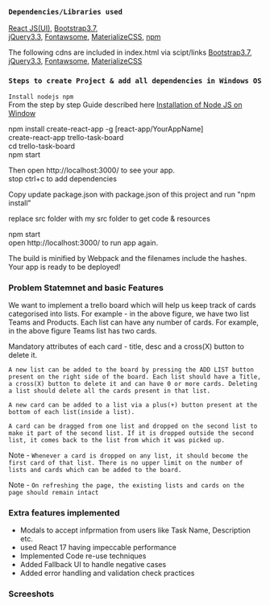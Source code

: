 ### `Dependencies/Libraries used `

[React JS(UI)](https://reactjs.org/docs/getting-started.html),
[Bootstrap3.7](https://maxcdn.bootstrapcdn.com/bootstrap/3.3.7/js/bootstrap.min.js), <br>
[jQuery3.3](https://ajax.googleapis.com/ajax/libs/jquery/3.3.1/jquery.min.js),
[Fontawsome](https://fontawesome.com/v4.7.0/icons/), 
[MaterializeCSS](https://materializecss.com/getting-started.html),
[npm](https://www.npmjs.com/)

The following cdns are included in index.html via scipt/links
[Bootstrap3.7](https://maxcdn.bootstrapcdn.com/bootstrap/3.3.7/js/bootstrap.min.js),
[jQuery3.3](https://ajax.googleapis.com/ajax/libs/jquery/3.3.1/jquery.min.js),
[Fontawsome](https://fontawesome.com/v4.7.0/icons/), 
[MaterializeCSS](https://cdnjs.cloudflare.com/ajax/libs/materialize/1.0.0/css/materialize.min.css)<br>


### `Steps to create Project & add all dependencies in Windows OS`

`Install nodejs npm ` <br>
From the step by step Guide described here [Installation of Node JS on Window](https://www.geeksforgeeks.org/installation-of-node-js-on-windows/)

npm install create-react-app -g [react-app/YourAppName]<br>
create-react-app trello-task-board<br>
cd trello-task-board<br>
npm start<br>

Then open http://localhost:3000/ to see your app.<br>
stop ctrl+c to add dependencies

Copy update package.json with package.json of this project
and run "npm install"


replace src folder with my src folder to get code & resources<br>

npm start<br>
open http://localhost:3000/ to run app again.

The build is minified by Webpack and the filenames include the hashes.<br>
Your app is ready to be deployed!


### Problem Statemnet and basic Features

We want to implement a trello board which will help us keep track of cards categorised into lists.
For example - in the above figure, we have two list Teams and Products. Each list can have any
number of cards. For example, in the above figure Teams list has two cards.

Mandatory attributes of each card - title, desc and a cross(X) button to delete it.

`A new list can be added to the board by pressing the ADD LIST button present on the right side of the board. Each list should have a Title, a cross(X) button to delete it and can have 0 or more cards. Deleting a list should delete all the cards present in that list.`

`A new card can be added to a list via a plus(+) button present at the bottom of each list(inside a list).`

`A card can be dragged from one list and dropped on the second list to make it part of the second list. If it is dropped outside the second list, it comes back to the list from which it was picked up.`

Note - `Whenever a card is dropped on any list, it should become the first card of that list. There is no upper limit on the number of lists and cards which can be added to the board.`

Note - `On refreshing the page, the existing lists and cards on the page should remain intact`


### Extra features implemented

- Modals to accept infprmation from users like Task Name, Description etc.
- used React 17 having impeccable performance
- Implemented Code re-use techniques
- Added Fallback UI to handle negative cases
- Added error handling and validation check practices

### Screeshots

